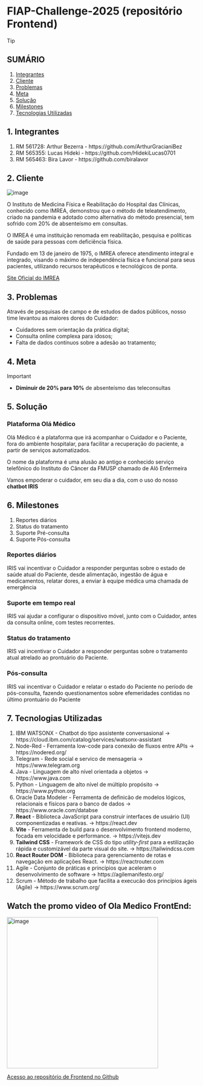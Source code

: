 # FIAP-Challenge-2025 (repositório Frontend)

> [!TIP]
> ## SUMÁRIO
> 1. [Integrantes](https://github.com/biralavor/FIAP-Challenge-2025#1-integrantes)
> 2. [Cliente](https://github.com/biralavor/FIAP-Challenge-2025#2-cliente)
> 3. [Problemas](https://github.com/biralavor/FIAP-Challenge-2025#3-problemas)
> 4. [Meta](https://github.com/biralavor/FIAP-Challenge-2025#4-meta)
> 5. [Solução](https://github.com/biralavor/FIAP-Challenge-2025#5-solucao)
> 6. [Milestones](https://github.com/biralavor/FIAP-Challenge-2025#6-milestones)
> 7. [Tecnologias Utilizadas](https://github.com/biralavor/FIAP-Challenge-2025#7-tecnologias-utilizadas)

## 1. Integrantes
<ol>
  <li>RM 561728: Arthur Bezerra - https://github.com/ArthurGracianiBez</li>
  <li>RM 565355: Lucas Hideki - https://github.com/HidekiLucas0701</li>
  <li>RM 565463: Bira Lavor - https://github.com/biralavor</li>
</ol>

## 2. Cliente
![image](https://github.com/user-attachments/assets/c048e681-2858-4176-a6d9-0b84ebfdc954)

O Instituto de Medicina Física e Reabilitação do Hospital das Clínicas, conhecido como IMREA, demonstrou que o método de teleatendimento, criado na pandemia e adotado como alternativa do método presencial, tem sofrido com 20% de absenteísmo em consultas.

O IMREA é uma instituição renomada em reabilitação, pesquisa e políticas de saúde para pessoas com deficiência física.

Fundado em 13 de janeiro de 1975, o IMREA oferece atendimento integral e integrado, visando o máximo de independência física e funcional para seus pacientes, utilizando recursos terapêuticos e tecnológicos de ponta.

[Site Oficial do IMREA](https://redelucymontoro.org.br/site/imrea/)

## 3. Problemas
Através de pesquisas de campo e de estudos de dados públicos, nosso time levantou as maiores dores do Cuidador:

- Cuidadores sem orientação da prática digital;
- Consulta online complexa para idosos;
- Falta de dados contínuos sobre a adesão ao tratamento;

## 4. Meta
> [!IMPORTANT]
> - **Diminuir de 20% para 10%** de absenteísmo das teleconsultas

## 5. Solução
### Plataforma Olá Médico
Olá Médico é a plataforma que irá acompanhar o Cuidador e o Paciente, fora do ambiente hospitalar, para facilitar a recuperação do paciente, a partir de serviços automatizados.

O nome da plataforma é uma alusão ao antigo e conhecido serviço telefônico do Instituto do Câncer da FMUSP chamado de Alô Enfermeira

Vamos empoderar o cuidador, em seu dia a dia, com o uso do nosso **chatbot IRIS**

## 6. Milestones
<ol>
  <li>Reportes diários</li>
  <li>Status do tratamento</li>
  <li>Suporte Pré-consulta</li>
  <li>Suporte Pós-consulta</li>
</ol>

### Reportes diários
IRIS vai incentivar o Cuidador a responder perguntas sobre o estado de saúde atual do Paciente, desde alimentação, ingestão de água e medicamentos, relatar dores, a enviar à equipe médica uma chamada de emergência

### Suporte em tempo real
IRIS vai ajudar a configurar o dispositivo móvel, junto com o Cuidador, antes da consulta online, com testes recorrentes.

### Status do tratamento
IRIS vai incentivar o Cuidador a responder perguntas sobre o tratamento atual atrelado ao prontuário do Paciente.

### Pós-consulta
IRIS vai incentivar o Cuidador e relatar o estado do Paciente no período de pós-consulta, fazendo questionamentos sobre efemeridades contidas no último prontuário do Paciente

## 7. Tecnologias Utilizadas
<ol>
  <li>IBM WATSONX - Chatbot do tipo assistente conversasional -> https://cloud.ibm.com/catalog/services/watsonx-assistant</li>
  <li>Node-Red - Ferramenta low-code para conexão de fluxos entre APIs -> https://nodered.org/</li>
  <li>Telegram - Rede social e servico de mensageria -> https://www.telegram.org</li>
  <li>Java - Linguagem de alto nível orientada a objetos -> https://www.java.com</li>
  <li>Python - Linguagem de alto nível de múltiplo propósito -> https://www.python.org</li>
  <li>Oracle Data Modeler - Ferramenta de definicão de modelos lógicos, relacionais e físicos para o banco de dados -> https://www.oracle.com/databse</li>
  <li><b>React</b> - Biblioteca JavaScript para construir interfaces de usuário (UI) componentizadas e reativas. -> https://react.dev</li>
  <li><b>Vite</b> - Ferramenta de build para o desenvolvimento frontend moderno, focada em velocidade e performance. -> https://vitejs.dev</li>
  <li><b>Tailwind CSS</b> - Framework de CSS do tipo <i>utility-first</i> para a estilização rápida e customizável da parte visual do site. -> https://tailwindcss.com</li>
  <li><b>React Router DOM</b> - Biblioteca para gerenciamento de rotas e navegação em aplicações React. -> https://reactrouter.com</li>
  <li>Agile - Conjunto de práticas e princípios que aceleram o desenvolvimento de software -> https://agilemanifesto.org/</li>
  <li>Scrum - Método de trabalho que facilita a execucão dos princípios ágeis (Agile) -> https://www.scrum.org/</li>
</ol>

## Watch the promo video of Ola Medico FrontEnd:
[<img width="400" height="auto" alt="image" src="https://github.com/user-attachments/assets/24f158ae-1cb7-4570-9aa0-e4b55a6270e6" />](https://www.youtube.com/watch?v=iuUM6-giuNI)

[Acesso ao repositório de Frontend no Github](https://github.com/HidekiLucas0701/FIAP-Challenge-2025-Fronted)
